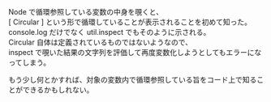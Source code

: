 Node で循環参照している変数の中身を覗くと、  
[ Circular ] という形で循環していることが表示されることを初めて知った。  
console.log だけでなく util.inspect でもそのように示される。  
Circular 自体は定義されているものではないようなので、  
inspect で覗いた結果の文字列を評価して再度変数化しようとしてもエラーになってしまう。

もう少し何とかすれば、対象の変数内で循環参照している旨をコード上で知ることができるかもしれない。
